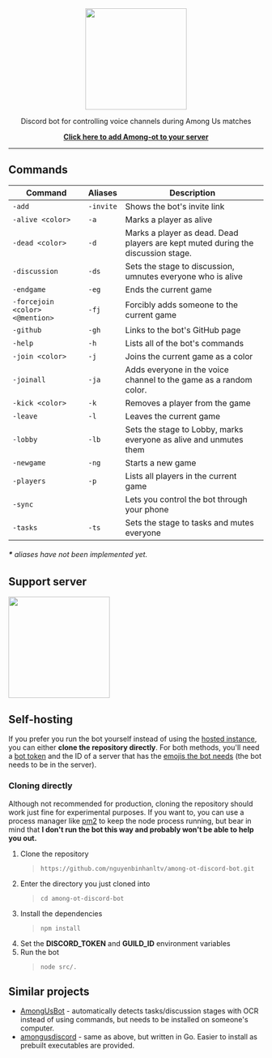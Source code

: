 <div align="center">
  <img height="200" src="https://img.icons8.com/cute-clipart/64/000000/among-us.png"/>
  <p>Discord bot for controlling voice channels during Among Us matches</p>
  <a href=""><b>Click here to add Among-ot to your server</b></a>
</div>

---

## Commands

| Command | Aliases | Description |
|-|-|-|
| `-add` | `-invite` | Shows the bot's invite link |
| `-alive <color>` | `-a` | Marks a player as alive |
| `-dead <color>` | `-d` |  Marks a player as dead. Dead players are kept muted during the discussion stage. |
| `-discussion` | `-ds` | Sets the stage to discussion, umnutes everyone who is alive |
| `-endgame` | `-eg` | Ends the current game |
| `-forcejoin <color> <@mention>` | `-fj` | Forcibly adds someone to the current game |
| `-github` | `-gh` | Links to the bot's GitHub page |
| `-help` | `-h` | Lists all of the bot's commands |
| `-join <color>` | `-j` | Joins the current game as a color |
| `-joinall` | `-ja` | Adds everyone in the voice channel to the game as a random color. |
| `-kick <color>` | `-k` | Removes a player from the game |
| `-leave` | `-l` | Leaves the current game |
| `-lobby` | `-lb` | Sets the stage to Lobby, marks everyone as alive and unmutes them |
| `-newgame` | `-ng` | Starts a new game |
| `-players` | `-p` | Lists all players in the current game |
| `-sync` |  | Lets you control the bot through your phone |
| `-tasks` | `-ts` | Sets the stage to tasks and mutes everyone |

###### **\*** aliases have not been implemented yet.

## Support server

<div>
  <a href="https://discord.gg/M2VgNap">
    <img height="200" src="https://img.icons8.com/cute-clipart/64/000000/among-us.png"/>
  </a>
</div>

## Self-hosting

If you prefer you run the bot yourself instead of using the [hosted instance](https://), you can either **clone the repository directly**. For both methods, you'll need a  [bot token](https://github.com/reactiflux/discord-irc/wiki/Creating-a-discord-bot-&-getting-a-token) and the ID of a server that has the [emojis the bot needs](https://github.com/nguyenbinhanltv/among-ot-discord-bot/tree/master/emojis) (the bot needs to be in the server).

### Cloning directly

Although not recommended for production, cloning the repository should work just fine for experimental purposes. If you want to, you can use a process manager like [pm2](https://pm2.keymetrics.io/) to keep the node process running, but bear in mind that **I don't run the bot this way and probably won't be able to help you out.**

1. Clone the repository
   > `https://github.com/nguyenbinhanltv/among-ot-discord-bot.git`
2. Enter the directory you just cloned into
   > `cd among-ot-discord-bot`
3. Install the dependencies
   > `npm install`
4. Set the **DISCORD_TOKEN** and **GUILD_ID** environment variables
5. Run the bot
   > `node src/.`

## Similar projects

- [AmongUsBot](https://github.com/alpharaoh/AmongUsBot) - automatically detects tasks/discussion stages with OCR instead of using commands, but needs to be installed on someone's computer.
- [amongusdiscord](https://github.com/denverquane/amongusdiscord) - same as above, but written in Go. Easier to install as prebuilt executables are provided.
